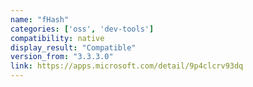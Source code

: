 ```yaml
---
name: "fHash"
categories: ['oss', 'dev-tools']
compatibility: native
display_result: "Compatible"
version_from: "3.3.3.0"
link: https://apps.microsoft.com/detail/9p4clcrv93dq
---
```

